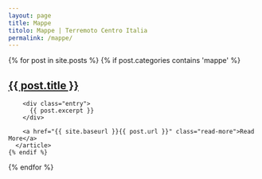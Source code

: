 ```yaml
---
layout: page
title: Mappe
titolo: Mappe | Terremoto Centro Italia
permalink: /mappe/
---
```


<div class="posts">
  {% for post in site.posts %}
    {% if post.categories contains 'mappe' %}
      <article class="post">
        <h1><a href="{{ site.baseurl }}{{ post.url }}">{{ post.title }}</a></h1>

        <div class="entry">
          {{ post.excerpt }}
        </div>

        <a href="{{ site.baseurl }}{{ post.url }}" class="read-more">Read More</a>
      </article>
    {% endif %}
  {% endfor %}
</div>
